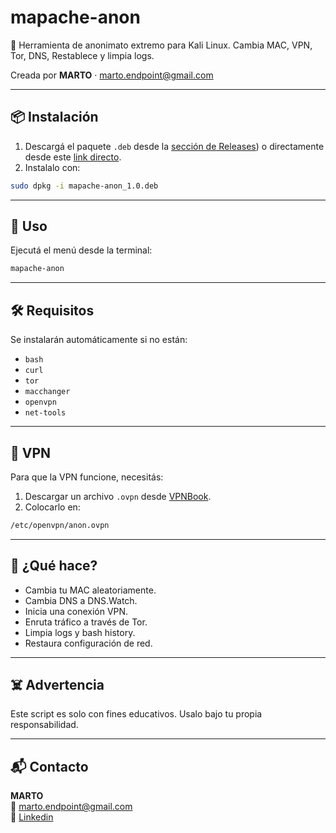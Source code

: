 # mapache-anon
🦝 Herramienta de anonimato extremo para Kali Linux. Cambia MAC, VPN, Tor, DNS, Restablece y limpia logs.
 
Creada por **MARTO** · marto.endpoint@gmail.com

---

## 📦 Instalación

1. Descargá el paquete `.deb` desde la [sección de Releases](https://github.com/Marto-EndPoint/mapache-anon/releases)) o directamente desde este [link directo](https://github.com/Marto-EndPoint/mapache-anon/releases/latest/download/mapache-anon_1.0.deb).
2. Instalalo con:

```bash
sudo dpkg -i mapache-anon_1.0.deb
```

---

## 🚀 Uso

Ejecutá el menú desde la terminal:

```bash
mapache-anon
```

---

## 🛠️ Requisitos

Se instalarán automáticamente si no están:

- `bash`
- `curl`
- `tor`
- `macchanger`
- `openvpn`
- `net-tools`

---

## 🔐 VPN

Para que la VPN funcione, necesitás:

1. Descargar un archivo `.ovpn` desde [VPNBook](https://www.vpnbook.com/).
2. Colocarlo en:

```bash
/etc/openvpn/anon.ovpn
```

---

## 🧼 ¿Qué hace?

- Cambia tu MAC aleatoriamente.
- Cambia DNS a DNS.Watch.
- Inicia una conexión VPN.
- Enruta tráfico a través de Tor.
- Limpia logs y bash history.
- Restaura configuración de red.

---

## ☠️ Advertencia

Este script es solo con fines educativos. Usalo bajo tu propia responsabilidad.

---

## 📬 Contacto

**MARTO**  
📧 marto.endpoint@gmail.com  
🔗 [Linkedin](https://www.linkedin.com/in/sergio-ignacio-martorell)
